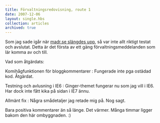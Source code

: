 ```yaml
---
title: Förvaltningsredovisning, route 1
date: 2007-12-06
layout: single.hbs
collection: articles
archived: true
---
```

Som jag sade igår när [madr.se slängdes upp](/blog/56 "Tah dah!"), så
var inte allt riktigt testat och avslutat. Detta är det första av ett
gäng förvaltningsmeddelanden som lär komma av och till.


 Vad som åtgärdats:

Komihågfunktionen för bloggkommentarer
:   Fungerade inte pga ostädad kod. Åtgärdat.

Testning och avlusning i IE6
:   Ginger-themet fungerar nu som jag vill i IE6. Har dock inte fått
    kika på sidan i IE7 ännu.

Allmänt fix
:   Några smådetaljer jag retade mig på. Nog sagt.

Bara positiva kommentarer än så länge. Det värmer. Många timmar ligger
bakom den här ombyggnaden. :)